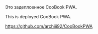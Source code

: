 Это задеплоенное CooBook PWA.

This is deployed CooBook PWA.

https://github.com/archiii92/CooBookPWA

